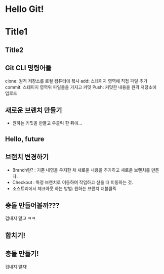 # Hello Git!

# Title1
## Title2

## Git CLI 명령어들

clone: 원격 저장소를 로컬 컴퓨터에 복사
add: 스테이지 영역에 직접 파일 추가
commit: 스테이지 영역위 파일들을 가지고 커밋
Push: 커밋한 내용을 원격 저장소에 업로드

## 새로운 브랜치 만들기
- 원하는 커밋을 만들고 우클릭 한 뒤에...

## Hello, future

## 브랜치 변경하기
- Branch란? : 기존 내영을 우지한 채 새로운 내용을 추가하고 새로운 브랜치를 만든다.
- Checkout : 특정 브랜치로 이동하여 작업하고 싶을 때 이동하는 것.
- 소스트리에서 체크아웃 하는 방법: 원하는 브랜치 더블클릭


## 충돌 만들어볼까???
겁내지 말고 ㅋㅋ

## 합치기!

## 충돌 만들기!
겁내지 말자!
